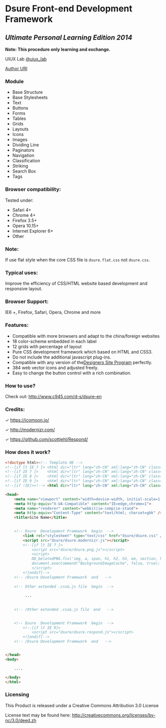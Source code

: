 # Dsure Front-end Development Framework

## *Ultimate Personal Learning Edition 2014*

**Note: This procedure only learning and exchange.**

UIUX Lab [@uiux_lab](http://twitter.com/uiux_lab)

[Author URI](http://uiux.cc)


### Module

- Base Structure
- Base Stylesheets
- Text
- Buttons
- Forms
- Tables
- Grids
- Layouts
- Icons
- Images
- Dividing Line
- Paginators
- Navigation
- Classification
- Striking
- Search Box
- Tags

### Browser compatibility:

Tested under:

- Safari 4+
- Chrome 4+
- Firefox 3.5+
- Opera 10.15+
- Internet Explorer 6+
- Other


### Note:

  If use flat style when the core CSS file is `dsure.flat.css` not `dsure.css`.

### Typical uses:

Improve the efficiency of CSS/HTML website based development and responsive layout.

### Browser Support:
IE6 +, Firefox, Safari, Opera, Chrome and more

### Features:

- Compatible with more browsers and adapt to the china/foreign websites
- 18 color-scheme embedded in each label
- 12 grids with percentage of layout
- Pure CSS development framework which based on HTML and CSS3.
- Do not include the additional javascript plug-ins.
- Compatible with any version of the[Designers Site Program](http://www.c945.com/d-s) perfectly.
- 384 web vector icons and  adjusted freely.
- Easy to change the button control with a rich combination.

### How to use?

Check out: <http://www.c945.com/d-s/dsure-en>


### Credits:

✓ <https://icomoon.io/>

✓ <http://modernizr.com/>

✓ <https://github.com/scottjehl/Respond/>


### How does it work?
```html
<!doctype html><!-- Template OK -->
<!--[if lt IE 7 ]> <html dir="ltr" lang="zh-CN" xml:lang="zh-CN" class="no-js ie ie6"> <![endif]-->
<!--[if IE 7 ]>    <html dir="ltr" lang="zh-CN" xml:lang="zh-CN" class="no-js ie ie7"> <![endif]-->
<!--[if IE 8 ]>    <html dir="ltr" lang="zh-CN" xml:lang="zh-CN" class="no-js ie ie8"> <![endif]-->
<!--[if IE 9 ]>    <html dir="ltr" lang="zh-CN" xml:lang="zh-CN" class="no-js ie ie9"> <![endif]-->
<!--[if !IE]><!--> <html dir="ltr" lang="zh-CN" xml:lang="zh-CN" class="no-js"> <!--<![endif]-->

<head>
    <meta name="viewport" content="width=device-width, initial-scale=1, maximum-scale=1" />
    <meta http-equiv="X-UA-Compatible" content="IE=edge,chrome=1">
    <meta name="renderer" content="webkit|ie-comp|ie-stand">
    <meta http-equiv="Content-Type" content="text/html; charset=gbk" />
    <title>Site Name</title>
    

    <!-- Dsure  Development Framework  begin  -->
        <link rel="stylesheet" type="text/css" href="dsure/dsure.css" />
        <script src="dsure/dsure.modernizr.js"></script>
        <!--[if lt IE 7 ]>  
            <script src="dsure/dsure.png.js"></script>  
            <script>  
            DD_belatedPNG.fix('img, a, span, h1, h2, h3, em, section, header');
            document.execCommand("BackgroundImageCache", false, true);
            </script>  
        <![endif]-->  
    <!-- /Dsure Development Framework  end   -->
    
    <!-- Other extended .css&.js file  begin  -->
         
         ...
         
         
    <!-- /Other extended .css&.js file  end   -->
    

    <!-- Dsure  Development Framework  begin  -->
        <!--[if lt IE 9]>  
            <script src="dsure/dsure.respond.js"></script>  
        <![endif]-->  
    <!-- /Dsure Development Framework  end   -->


</head>
<body>

    ....

</body>
</html>

```
### Licensing

 This Product  is released under a Creative Commons Attribution 3.0 License

 License text may be found here:
 http://creativecommons.org/licenses/by-nc/3.0/deed.zh

